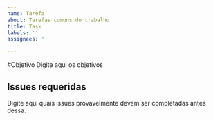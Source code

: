 ```yaml
---
name: Tarefa
about: Tarefas comuns do trabalho
title: Task
labels: ''
assignees: ''

---
```


#Objetivo
Digite aqui os objetivos

## Issues requeridas
Digite aqui quais issues provavelmente devem ser completadas antes dessa.
